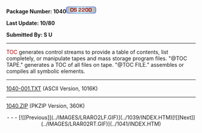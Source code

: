 <x-sas-window top="150" bottom="684" left="150" right="680">



<b>Package Number: 1040</b>![](../IMAGES/OS2200.JPG)


<b>Last Update: 10/80</b>


<b>Submitted By: S U</b>


&#10;
- - -
<font color="#AF0000">TOC</font> generates control streams to provide
a table of contents, list completely, or manipulate tapes and mass
storage program files. "@TOC TAPE." generates a TOC of all files on
tape. "@TOC FILE." assembles or compiles all symbolic elements.


&#10;
- - -
[1040-001.TXT](1040-001.TXT)
(ASCII Version, 1016K)


&#10;
- - -
[1040.ZIP](1040.ZIP)
(PKZIP Version, 360K)

<center>
- - -
[![[Previous]](../IMAGES/LRARO2LF.GIF)](../1039/INDEX.HTM)[![[Next]](../IMAGES/LRAR02RT.GIF)](../1041/INDEX.HTM)
</center>


</x-sas-window>
